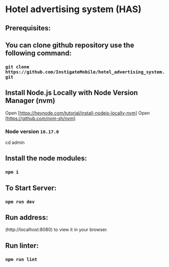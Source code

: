 # Hotel advertising system (HAS)

## Prerequisites:

## You can clone github repository use the following command:

### `git clone https://github.com/InstigateMobile/hotel_advertising_system.git`

## Install Node.js Locally with Node Version Manager (nvm)

Open [https://heynode.com/tutorial/install-nodejs-locally-nvm]
Open [https://github.com/nvm-sh/nvm]

### Node version `16.17.0`

cd admin

## Install the node modules:

### `npm i`

## To Start Server:

### `npm run dev`

## Run address:

(http://localhost:8080) to view it in your browser.

## Run linter:

### `npm run lint`
